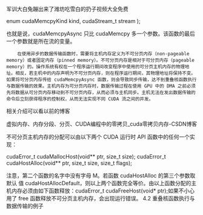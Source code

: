 军训大白兔蹦出来了潍坊吃雪白的扔子视频大全免费


enum cudaMemcpyKind kind,
cudaStream_t stream
);

也就是说，cudaMemcpyAsync 只比 cudaMemcpy 多一个参数。该函数的最后一个参数就是所在流的变量。

        在使用异步的数据传输函数时，需要将主机内存定义为不可分页内存（non-pageable memory）或者固定内存（pinned memory）。不可分页内存是相对于可分页内存（pageable memory）的。操作系统有权在一个程序运行期间改变程序中使用的可分页主机内存的物理地址。相反，若主机中的内存声明为不可分页内存，则在程序运行期间，其物理地址将保持不变。如果将可分页内存传给 cudaMemcpyAsync 函数，则会导致同步传输，达不到重叠核函数执行与数据传输的效果。主机内存为可分页内存时，数据传输过程在使用 GPU 中的 DMA 之前必须先将数据从可分页内存移动到不可分页内存，从而必须与主机同步。主机无法在发出数据传输的命令后立刻获得程序的控制权，从而无法实现不同 CUDA 流之间的并发。

相关介绍可以看以前的博客

虚拟内存、内存分段、分页、CUDA编程中的零拷贝_cuda零拷贝内存-CSDN博客

不可分页主机内存的分配可以由以下两个 CUDA 运行时 API 函数中的任何一个实现：

cudaError_t cudaMallocHost(void** ptr, size_t size);
cudaError_t cudaHostAlloc(void** ptr, size_t size, size_t flags);

注意，第二个函数的名字中没有字母 M。若函数 cudaHostAlloc 的第三个参数取默认
值 cudaHostAllocDefault，则以上两个函数完全等价。由以上函数分配的主机内存必须由如下函数释放：cudaError_t cudaFreeHost(void* ptr);如果不小心用了 free 函数释放不可分页主机内存，会出现运行错误。
4.2  重叠核函数执行与数据传输的例子
